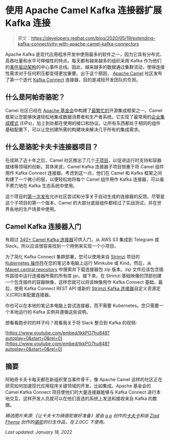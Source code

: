# 使用 Apache Camel Kafka 连接器扩展 Kafka 连接

> 原文：<https://developers.redhat.com/blog/2020/05/19/extending-kafka-connectivity-with-apache-camel-kafka-connectors>

Apache Kafka 是现代应用程序开发中使用最多的软件之一，因为它具有分布式、高吞吐量和水平可伸缩性的特点。每天都有越来越多的组织采用 Kafka 作为他们的[事件驱动架构](https://developers.redhat.com/topics/event-driven/)的中心事件总线。因此，越来越多的数据通过集群流动，使得连接性需求对于任何积压都变得更加重要。出于这个原因， [Apache Camel](https://camel.apache.org/) 社区发布了第一个迭代 [Kafka Connect](https://kafka.apache.org/documentation.html#connect) 连接器，目的是减轻开发团队的负担。

## 什么是阿帕奇骆驼？

Camel 社区已经在 [Apache 基金会](https://www.apache.org/)中构建了[最繁忙的](https://camel.apache.org/blog/ASF-Report-2019/)开源集成框架之一。Camel 框架让您能够快速轻松地集成数据消费者和生产者系统。它实现了最常用的[企业集成模式](https://www.enterpriseintegrationpatterns.com/) (EIPs)，加上到处都在使用的接口和协议。让所有东西都处于相同的组件基础配置下，可以让您创建所需的构建块来解决几乎所有的集成需求。

## 什么是骆驼卡夫卡连接器项目？

在成熟了近十年之后，Camel 社区推出了几个[子项目](https://camel.apache.org/projects/)，以促进运行时支持和容器就绪等领域的创新。具体来说，Camel Kafka 连接器子项目侧重于将 Camel 组件用作 Kafka Connect 连接器。考虑到这一点，他们在 Camel 和 Kafka 框架之间构建了一个微小的层，以便轻松地将每个 Camel 组件用作 Kafka 连接器，可以毫不费力地在 Kafka 生态系统中使用。

这个项目的[第一次发布](https://camel.apache.org/blog/Camel-Kafka-connector-release-0.1.0/)允许社区尝试和分享关于自动生成的连接器的反馈。尽管是这个子项目的第一个版本，Camel 的大部分底层组件都经过了实战测试，并在世界各地的生产场景中使用。

## Camel Kafka 连接器入门

有超过 [340+ Camel Kafka 连接器](https://camel.apache.org/camel-kafka-connector/latest/connectors.html)可供入门，从 AWS S3 集成到 Telegram 或 Slack。所以应该很容易找到一个用例来实现一个小项目。

为了简化 Kafka Connect 集群部署，您可以使用来自 [Strimzi](https://landscape.cncf.io/selected=strimzi) 项目的 [Kubernetes 操作符](https://kubernetes.io/docs/concepts/extend-kubernetes/operator/)在您的笔记本电脑上运行 Minikube 或 Kind。然后，从 [Maven central repository](https://repo1.maven.org/maven2/org/apache/camel/kafkaconnector/) 中搜索并下载连接器包 zip 版本。zip 文件应该包含插件路径中运行连接器所需的所有库 jar。接下来，在 Strimzi 基础映像的顶部创建一个包含插件的容器映像，这样您就可以将该映像用作 Kafka Connect 基础。最后，使用 Kafka Connect REST API 或新的 [Strimzi Kafka 连接器](https://strimzi.io/docs/latest/#proc-deploying-kafkaconnector-str)自定义资源定义(CRD)来配置连接器。

你也可以在本地的笔记本电脑上尝试连接器，而不需要 Kubernetes。您只需要一个本地运行的 Kafka 实例并遵循这些说明。

想看看跑步时的样子吗？观看我关于将 Slack 整合到 Kafka 的视频:

[https://www.youtube.com/embed/tkkPO7hu848?autoplay=0&start=0&rel=0](https://www.youtube.com/embed/tkkPO7hu848?autoplay=0&start=0&rel=0)

## 摘要

阿帕奇卡夫卡每天都在新组织里当事件骨干。像 Apache Camel 这样的社区正在研究如何加速现代应用程序关键领域的开发，比如集成。Apache 基金会的 Camel Kafka Connect 项目使他们的大量连接器能够与 Kafka Connect 进行本地交互，这样开发人员就可以在他们首选的系统上发送和接收来自 Kafka 的数据。

*精选图片来源:《让卡夫卡为骑骆驼做好准备》是由 [g p](https://www.flickr.com/photos/malaqa/) 创作的[卡夫卡](https://flic.kr/p/5Hntiw)和由 [Ziad Fhema](https://www.flickr.com/photos/162485676@N06/) 创作的[骆驼](https://flic.kr/p/2hNq3ba)的衍生作品，在 2.0CC 下使用。*

*Last updated: January 18, 2022*